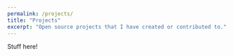 ```yaml
---
permalink: /projects/
title: "Projects"
excerpt: "Open source projects that I have created or contributed to."
---
```


Stuff here!  
